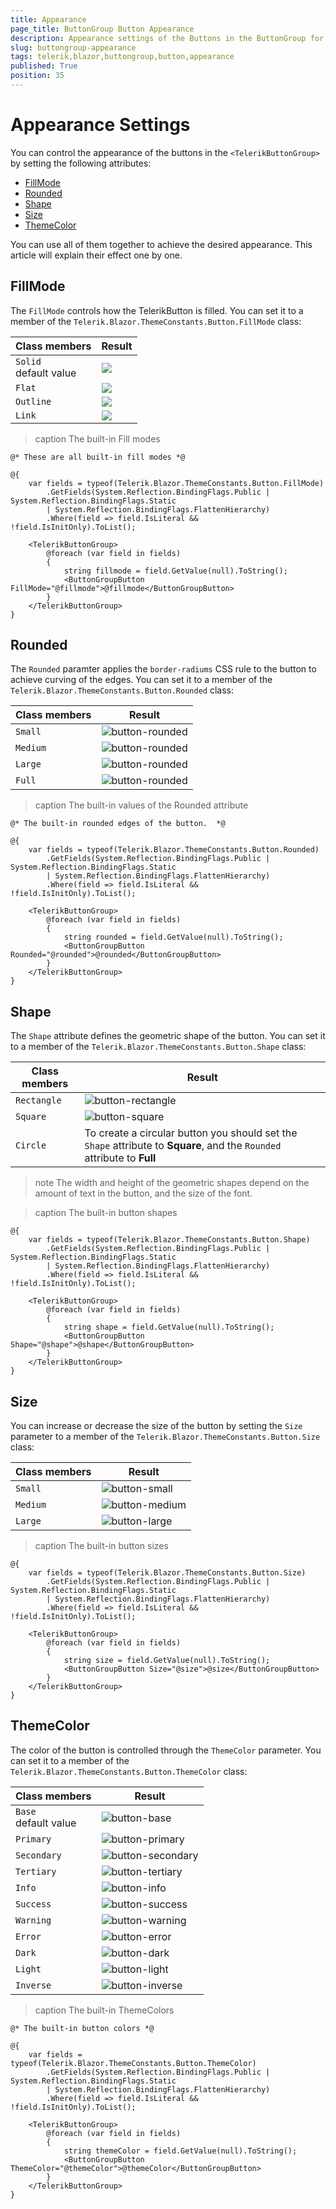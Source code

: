 ```yaml
---
title: Appearance
page_title: ButtonGroup Button Appearance
description: Appearance settings of the Buttons in the ButtonGroup for Blazor.
slug: buttongroup-appearance
tags: telerik,blazor,buttongroup,button,appearance
published: True
position: 35
---
```


# Appearance Settings

You can control the appearance of the buttons in the `<TelerikButtonGroup>` by setting the following attributes:

* [FillMode](#fillmode)
* [Rounded](#rounded)
* [Shape](#shape)
* [Size](#size)
* [ThemeColor](#themecolor)

You can use all of them together to achieve the desired appearance. This article will explain their effect one by one.

## FillMode

The `FillMode` controls how the TelerikButton is filled. You can set it to a member of the `Telerik.Blazor.ThemeConstants.Button.FillMode` class:

| Class members | Result |
|------------|--------|
|`Solid` <br /> default value|![](images/button-fillmode-solid.png)|
|`Flat`|![](images/button-fillmode-flat.png)|
|`Outline`|![](images/button-fillmode-outline.png)|
|`Link`|![](images/button-fillmode-link.png)|

>caption The built-in Fill modes

````CSHTML
@* These are all built-in fill modes *@

@{
    var fields = typeof(Telerik.Blazor.ThemeConstants.Button.FillMode)
        .GetFields(System.Reflection.BindingFlags.Public | System.Reflection.BindingFlags.Static
        | System.Reflection.BindingFlags.FlattenHierarchy)
        .Where(field => field.IsLiteral && !field.IsInitOnly).ToList();

    <TelerikButtonGroup>
        @foreach (var field in fields)
        {
            string fillmode = field.GetValue(null).ToString();
            <ButtonGroupButton FillMode="@fillmode">@fillmode</ButtonGroupButton>
        }
    </TelerikButtonGroup>
}
````

## Rounded

The `Rounded` paramter applies the `border-radiums` CSS rule to the button to achieve curving of the edges. You can set it to a member of the `Telerik.Blazor.ThemeConstants.Button.Rounded` class:

| Class members | Result |
|------------|--------|
|`Small` |![button-rounded](images/button-rounded-small.png)|
|`Medium`|![button-rounded](images/button-rounded-medium.png)|
|`Large`|![button-rounded](images/button-rounded-large.png)|
|`Full`|![button-rounded](images/button-rounded-full.png)|

>caption The built-in values of the Rounded attribute

````CSHTML
@* The built-in rounded edges of the button.  *@

@{
    var fields = typeof(Telerik.Blazor.ThemeConstants.Button.Rounded)
        .GetFields(System.Reflection.BindingFlags.Public | System.Reflection.BindingFlags.Static
        | System.Reflection.BindingFlags.FlattenHierarchy)
        .Where(field => field.IsLiteral && !field.IsInitOnly).ToList();

    <TelerikButtonGroup>
        @foreach (var field in fields)
        {
            string rounded = field.GetValue(null).ToString();
            <ButtonGroupButton Rounded="@rounded">@rounded</ButtonGroupButton>
        }
    </TelerikButtonGroup>
}
````

## Shape

The `Shape` attribute defines the geometric shape of the button. You can set it to a member of the `Telerik.Blazor.ThemeConstants.Button.Shape` class:

| Class members | Result |
|---------------|--------|
| `Rectangle`   |![button-rectangle](images/button-shape-rectangle.png)|
| `Square`   |![button-square](images/button-shape-square.png)|
| `Circle`   |To create a circular button you should set the `Shape` attribute to **Square**, and the `Rounded` attribute to **Full**|


>note The width and height of the geometric shapes depend on the amount of text in the button, and the size of the font.

>caption The built-in button shapes

````CSHTML
@{
    var fields = typeof(Telerik.Blazor.ThemeConstants.Button.Shape)
        .GetFields(System.Reflection.BindingFlags.Public | System.Reflection.BindingFlags.Static
        | System.Reflection.BindingFlags.FlattenHierarchy)
        .Where(field => field.IsLiteral && !field.IsInitOnly).ToList();

    <TelerikButtonGroup>
        @foreach (var field in fields)
        {
            string shape = field.GetValue(null).ToString();
            <ButtonGroupButton Shape="@shape">@shape</ButtonGroupButton>
        }
    </TelerikButtonGroup>
}
````

## Size

You can increase or decrease the size of the button by setting the `Size` parameter to a member of the `Telerik.Blazor.ThemeConstants.Button.Size` class:

| Class members | Result |
|---------------|--------|
| `Small`   |![button-small](images/button-size-small.png)|
| `Medium`   |![button-medium](images/button-size-medium.png)|
| `Large`   |![button-large](images/button-size-large.png)|

>caption The built-in button sizes

````CSHTML
@{
    var fields = typeof(Telerik.Blazor.ThemeConstants.Button.Size)
        .GetFields(System.Reflection.BindingFlags.Public | System.Reflection.BindingFlags.Static
        | System.Reflection.BindingFlags.FlattenHierarchy)
        .Where(field => field.IsLiteral && !field.IsInitOnly).ToList();

    <TelerikButtonGroup>
        @foreach (var field in fields)
        {
            string size = field.GetValue(null).ToString();
            <ButtonGroupButton Size="@size">@size</ButtonGroupButton>
        }
    </TelerikButtonGroup>
}
````

## ThemeColor

The color of the button is controlled through the `ThemeColor` parameter. You can set it to a member of the `Telerik.Blazor.ThemeConstants.Button.ThemeColor` class:

| Class members | Result |
|------------|--------|
|`Base` <br /> default value |![button-base](images/button-themecolor-base.png)|
|`Primary`|![button-primary](images/button-themecolor-primary.png)|
|`Secondary`|![button-secondary](images/button-themecolor-secondary.png)|
|`Tertiary`|![button-tertiary](images/button-themecolor-tertiary.png)|
|`Info`|![button-info](images/button-themecolor-info.png)|
|`Success`|![button-success](images/button-themecolor-success.png)|
|`Warning`|![button-warning](images/button-themecolor-warning.png)|
|`Error`|![button-error](images/button-themecolor-error.png)|
|`Dark`|![button-dark](images/button-themecolor-dark.png)|
|`Light`|![button-light](images/button-themecolor-light.png)|
|`Inverse`|![button-inverse](images/button-themecolor-inverse.png)|


>caption The built-in ThemeColors

````CSHTML
@* The built-in button colors *@

@{
    var fields = typeof(Telerik.Blazor.ThemeConstants.Button.ThemeColor)
        .GetFields(System.Reflection.BindingFlags.Public | System.Reflection.BindingFlags.Static
        | System.Reflection.BindingFlags.FlattenHierarchy)
        .Where(field => field.IsLiteral && !field.IsInitOnly).ToList();

    <TelerikButtonGroup>
        @foreach (var field in fields)
        {
            string themeColor = field.GetValue(null).ToString();
            <ButtonGroupButton ThemeColor="@themeColor">@themeColor</ButtonGroupButton>
        }
    </TelerikButtonGroup>
}
````

